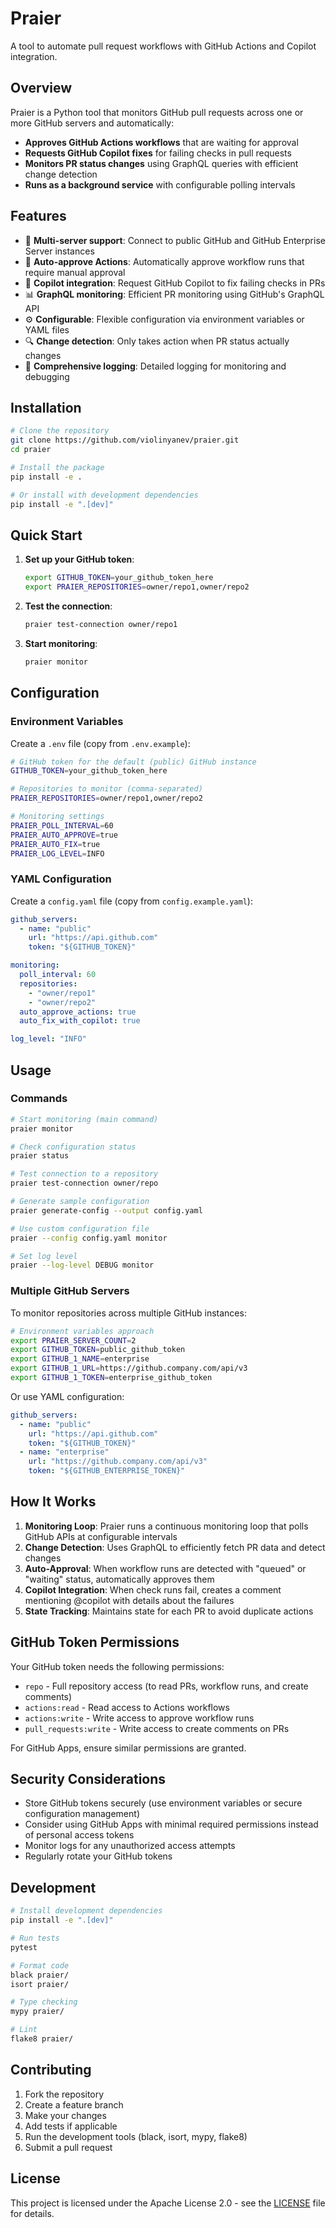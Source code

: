 # Praier

A tool to automate pull request workflows with GitHub Actions and Copilot integration.

## Overview

Praier is a Python tool that monitors GitHub pull requests across one or more GitHub servers and automatically:

- **Approves GitHub Actions workflows** that are waiting for approval
- **Requests GitHub Copilot fixes** for failing checks in pull requests
- **Monitors PR status changes** using GraphQL queries with efficient change detection
- **Runs as a background service** with configurable polling intervals

## Features

- 🔄 **Multi-server support**: Connect to public GitHub and GitHub Enterprise Server instances
- 🚀 **Auto-approve Actions**: Automatically approve workflow runs that require manual approval
- 🤖 **Copilot integration**: Request GitHub Copilot to fix failing checks in PRs
- 📊 **GraphQL monitoring**: Efficient PR monitoring using GitHub's GraphQL API
- ⚙️ **Configurable**: Flexible configuration via environment variables or YAML files
- 🔍 **Change detection**: Only takes action when PR status actually changes
- 📝 **Comprehensive logging**: Detailed logging for monitoring and debugging

## Installation

```bash
# Clone the repository
git clone https://github.com/violinyanev/praier.git
cd praier

# Install the package
pip install -e .

# Or install with development dependencies
pip install -e ".[dev]"
```

## Quick Start

1. **Set up your GitHub token**:
   ```bash
   export GITHUB_TOKEN=your_github_token_here
   export PRAIER_REPOSITORIES=owner/repo1,owner/repo2
   ```

2. **Test the connection**:
   ```bash
   praier test-connection owner/repo1
   ```

3. **Start monitoring**:
   ```bash
   praier monitor
   ```

## Configuration

### Environment Variables

Create a `.env` file (copy from `.env.example`):

```bash
# GitHub token for the default (public) GitHub instance
GITHUB_TOKEN=your_github_token_here

# Repositories to monitor (comma-separated)
PRAIER_REPOSITORIES=owner/repo1,owner/repo2

# Monitoring settings
PRAIER_POLL_INTERVAL=60
PRAIER_AUTO_APPROVE=true
PRAIER_AUTO_FIX=true
PRAIER_LOG_LEVEL=INFO
```

### YAML Configuration

Create a `config.yaml` file (copy from `config.example.yaml`):

```yaml
github_servers:
  - name: "public"
    url: "https://api.github.com"
    token: "${GITHUB_TOKEN}"

monitoring:
  poll_interval: 60
  repositories:
    - "owner/repo1"
    - "owner/repo2"
  auto_approve_actions: true
  auto_fix_with_copilot: true

log_level: "INFO"
```

## Usage

### Commands

```bash
# Start monitoring (main command)
praier monitor

# Check configuration status
praier status

# Test connection to a repository
praier test-connection owner/repo

# Generate sample configuration
praier generate-config --output config.yaml

# Use custom configuration file
praier --config config.yaml monitor

# Set log level
praier --log-level DEBUG monitor
```

### Multiple GitHub Servers

To monitor repositories across multiple GitHub instances:

```bash
# Environment variables approach
export PRAIER_SERVER_COUNT=2
export GITHUB_TOKEN=public_github_token
export GITHUB_1_NAME=enterprise
export GITHUB_1_URL=https://github.company.com/api/v3
export GITHUB_1_TOKEN=enterprise_github_token
```

Or use YAML configuration:

```yaml
github_servers:
  - name: "public"
    url: "https://api.github.com"
    token: "${GITHUB_TOKEN}"
  - name: "enterprise"
    url: "https://github.company.com/api/v3"
    token: "${GITHUB_ENTERPRISE_TOKEN}"
```

## How It Works

1. **Monitoring Loop**: Praier runs a continuous monitoring loop that polls GitHub APIs at configurable intervals
2. **Change Detection**: Uses GraphQL to efficiently fetch PR data and detect changes
3. **Auto-Approval**: When workflow runs are detected with "queued" or "waiting" status, automatically approves them
4. **Copilot Integration**: When check runs fail, creates a comment mentioning @copilot with details about the failures
5. **State Tracking**: Maintains state for each PR to avoid duplicate actions

## GitHub Token Permissions

Your GitHub token needs the following permissions:

- `repo` - Full repository access (to read PRs, workflow runs, and create comments)
- `actions:read` - Read access to Actions workflows
- `actions:write` - Write access to approve workflow runs
- `pull_requests:write` - Write access to create comments on PRs

For GitHub Apps, ensure similar permissions are granted.

## Security Considerations

- Store GitHub tokens securely (use environment variables or secure configuration management)
- Consider using GitHub Apps with minimal required permissions instead of personal access tokens
- Monitor logs for any unauthorized access attempts
- Regularly rotate your GitHub tokens

## Development

```bash
# Install development dependencies
pip install -e ".[dev]"

# Run tests
pytest

# Format code
black praier/
isort praier/

# Type checking
mypy praier/

# Lint
flake8 praier/
```

## Contributing

1. Fork the repository
2. Create a feature branch
3. Make your changes
4. Add tests if applicable
5. Run the development tools (black, isort, mypy, flake8)
6. Submit a pull request

## License

This project is licensed under the Apache License 2.0 - see the [LICENSE](LICENSE) file for details.

